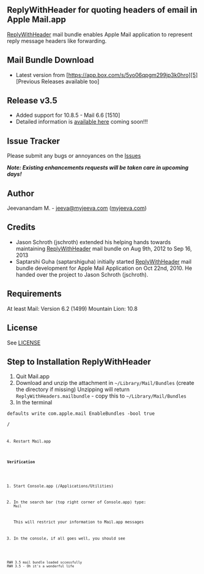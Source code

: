ReplyWithHeader for quoting headers of email in Apple Mail.app
--------------------------------------------------------------
[ReplyWithHeader][2] mail bundle enables Apple Mail application to represent reply message headers like forwarding.

Mail Bundle Download
--------------------
* Latest version from [https://app.box.com/s/5yo06qpgm299jp3k0hro][5] [Previous Releases available too]

Release v3.5
--------------------
* Added support for 10.8.5 - Mail 6.6 [1510]
* Detailed information is [available here][2] coming soon!!!

Issue Tracker
-------------
Please submit any bugs or annoyances on the [Issues][3]

***Note: Existing enhancements requests will be taken care in upcoming days!***

Author
------
Jeevanandam M. - jeeva@myjeeva.com ([myjeeva.com][1])

Credits
-------
* Jason Schroth (jschroth) extended his helping hands towards maintaining [ReplyWithHeader][2] mail bundle on Aug 9th, 2012 to Sep 16, 2013
* Saptarshi Guha (saptarshiguha) initially started [ReplyWithHeader][2] mail bundle development for Apple Mail Application on Oct 22nd, 2010. He handed over the project to Jason Schroth (jschroth).

Requirements
------------
At least
Mail: Version 6.2 (1499)
Mountain Lion: 10.8

License
-------
See [LICENSE][4]

Step to Installation ReplyWithHeader
------------------------------------

1. Quit Mail.app
2. Download and unzip the attachment in `~/Library/Mail/Bundles` (create the directory if missing)
   Unzipping will return `ReplyWithHeaders.mailbundle` - copy this to `~/Library/Mail/Bundles`
3. In the terminal
<pre><code>defaults write com.apple.mail EnableBundles -bool true</pre>/<code>

4. Restart Mail.app

**Verification**

1. Start Console.app (/Applications/Utilities)

2. In the search bar (top right corner of Console.app) type: `Mail`

   This will restrict your information to Mail.app messages

3. In the console, if all goes well, you should see
<pre><code>RWH 3.5 mail bundle loaded sccessfully
RWH 3.5 - Oh it's a wonderful life</pre></code>

[1]: http://myjeeva.com
[2]: http://myjeeva.com/replywithheader
[3]: https://github.com/jeevatkm/ReplyWithHeaders/issues
[4]: https://github.com/jeevatkm/ReplyWithHeaders/blob/master/LICENSE
[5]: https://app.box.com/s/5yo06qpgm299jp3k0hro
